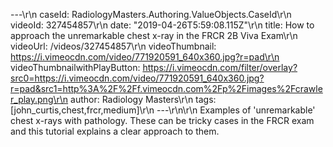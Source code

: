 ---\r\n
                caseId: RadiologyMasters.Authoring.ValueObjects.CaseId\r\n
                videoId: 327454857\r\n
                date: "2019-04-26T5:59:08.115Z"\r\n
                title: How to approach the unremarkable chest x-ray in the FRCR 2B Viva Exam\r\n
                videoUrl: /videos/327454857\r\n
                videoThumbnail: https://i.vimeocdn.com/video/771920591_640x360.jpg?r=pad\r\n
                videoThumbnailwithPlayButton: https://i.vimeocdn.com/filter/overlay?src0=https://i.vimeocdn.com/video/771920591_640x360.jpg?r=pad&src1=http%3A%2F%2Ff.vimeocdn.com%2Fp%2Fimages%2Fcrawler_play.png\r\n
                author: Radiology Masters\r\n
                tags: [john_curtis,chest,frcr,medium]\r\n
                ---\r\n\r\n
                Examples of 'unremarkable' chest x-rays with pathology. These can be tricky cases in the FRCR exam and this tutorial explains a clear approach to them.